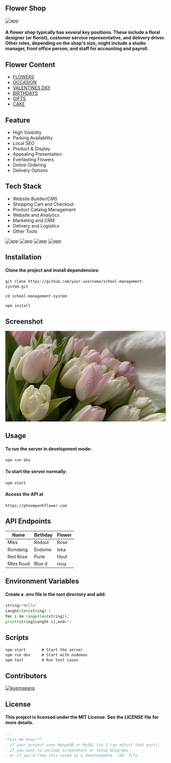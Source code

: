 
## Flower Shop

![app](https://img.shields.io/badge/Customer_Service_Representative-Delivery-pink)
#### A flower shop typically has several key positions. These include a floral designer (or florist), customer service representative, and delivery driver. Other roles, depending on the shop's size, might include a studio manager, front office person, and staff for accounting and payroll. 

## Flower Content
- [FLOWERS](#FLOWERS)
- [OCCASION](#OCCASION)
- [VALENTINES DAY](#VALENTINES_DAY)
- [BIRTHDAYS](#BIRTHDAY)
- [GIFTS](#GIFTS)
- [CAKE](#CAKE)
## Feature
- High Visibility
- Parking Availability
- Local SEO
- Product & Display
- Appealing Presentation
- Everlasting Flowers
- Online Ordering
- Delivery Options
## Tech Stack 
- Website Builder/CMS
- Shopping Cart and Checkout
- Product Catalog Management
- Website and Analytics
-  Marketing and CRM
- Delivery and Logistics
-  Other Tools

![app](https://img.shields.io/badge/button_of-click-blue) ![app](https://img.shields.io/badge/check_of-click-pink) ![app](https://img.shields.io/badge/back-click-yellow) ![app](https://img.shields.io/badge/button_of-coser_on-green)

## Installation
#### Clone the project and install dependencies:
``` 
git clone https://github.com/your-username/school-management-system.git 

```
``` 
cd school-management-system
```
```
npm install
```
## Screenshot
![app](flo.jpg)

## Usage
#### To run the server in development mode:
```
npm run dev
```
#### To start the server normally:
```
npm start
```
#### Access the API at
```
https://phnompenhflower.com
```
## API Endpoints

| Name     | Birthday  | Flower  |
|---       | ------    | ------- |
| Mles     | Rodoul    | Rose    |
| Romdeng  | Endome    | loka    |
| Red Rose | Purle     | Hout    |
| Mles Roud| Blue d    | rouy    |


## Environment Variables
#### Create a .env file in the root directory and add:
```python
string="Hello"
Lenght=len(string)-1
for i in range(len(string)):
print(string[Lenght-i],end=")
```
##  Scripts
```
npm start       # Start the server
npm run dev     # Start with nodemon
npm test        # Run test cases
```
## Contributors
<a href="https://github.com/koemseang">
  <img src="https://avatars.githubusercontent.com/koemseang" width="80px;"alt="koemseang"/>
</a>

## License
#### This project is licensed under the MIT License. See the LICENSE file for more details.

```md
---
**Let me know:**
- if your project uses MongoDB or MySQL (so I can adjust that part),
- if you want to include screenshots or setup diagrams,
- or if you'd like this saved as a downloadable `.md` file.
```














